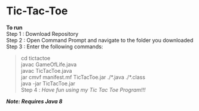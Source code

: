 # Tic-Tac-Toe

**To run**  
Step 1 : Download Repository  
Step 2 : Open Command Prompt and navigate to the folder you downloaded  
Step 3 : Enter the following commands:
> cd tictactoe  
> javac GameOfLife.java  
> javac TicTacToe.java  
> jar cmvf manifest.mf TicTacToe.jar ./\*.java ./\*.class  
> java -jar TicTacToe.jar  
Step 4 : *Have fun using my Tic Tac Toe Program!!!*  

***Note: Requires Java 8***